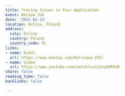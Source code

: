 ```yaml
---
title: Tracing Issues in Your Application
event: Warsaw JUG
date: '2021-02-23'
location: Online, Poland
address:
  city: Online
  country: Poland
  country_code: PL
links:
- name: Event
  url: https://www.meetup.com/Warszawa-JUG/
- name: Video
  url: https://www.youtube.com/watch?v=CL5vyQXRXxM
share: false
reading_time: false
backlinks: false

---
```

